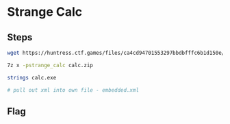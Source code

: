 # Strange Calc

## Steps

```bash
wget https://huntress.ctf.games/files/ca4cd94701553297bbdbfffc6b1d150e/calc.zip

7z x -pstrange_calc calc.zip

strings calc.exe

# pull out xml into own file - embedded.xml
```

## Flag

```

```
